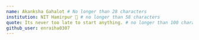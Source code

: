 ```yaml
---
name: Akanksha Gahalot # No longer than 28 characters
institution: NIT Hamirpur 🚩 # no longer than 58 characters
quote: Its never too late to start anything. # no longer than 100 characters, avoid using quotes(") to guarantee the format remains the same.
github_user: enraiha0307
---
```

